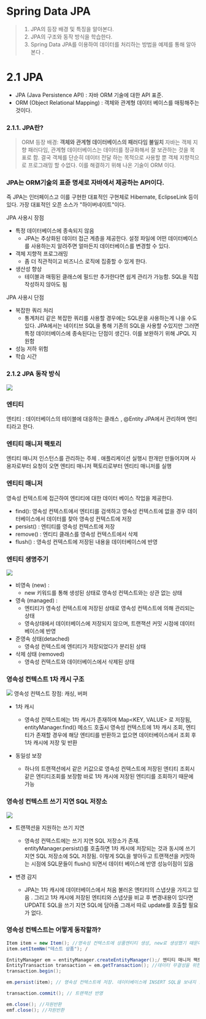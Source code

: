 # Spring Data JPA

>1. JPA의 등장 배경 및 특징을 알아본다.
>2. JPA의 구조와 동작 방식을 학습한다.
>3. Spring Data JPA를 이용하여 데이터를 처리하는 방법을 예제를 통해 알아본다 .

# 2.1 JPA
- JPA (Java Persistence API) : 자바 ORM 기술에 대한 API 표준.
- ORM (Object Relational Mapping) : 객체와 관계형 데이터 베이스를 매핑해주는 것이다.


### 2.1.1. JPA란?
> ORM 등장 배경: **객체와 관계형 데이터베이스의 패러다임 불일치**
> 자바는 객체 지향 패러다임, 관계형 데이터베이스는 데이터를 정규화해서 잘 보관하는 것을 목표로 함. 결국 객체를 단순히 데이터 전달
> 하는 목적으로 사용할 뿐 객체 지향적으로 프로그래밍 할 수없다. 이를 해결하기 위해 나온 기술이 ORM 이다.

### JPA는 ORM기술의 표쥰 명세로 자바에서 제공하는 API이다.
즉 JPA는 인터페이스고 이를 구현한 대표적인 구현체로 Hibernate, EclipseLink 등이 있다.
가장 대표적인 오픈 소스가 "하이버네이트"이다.

JPA 사용시 장점
- 특정 데이터베이스에 종속되지 않음
    - JPA는 추상화된 데이터 접근 계층을 제공한다. 설정 파일에 어떤 데이터베이스를 사용하는지 알려주면 얼마든지
      데이터베이스를 변경할 수 있다.
- 객체 지향적 프로그래밍
    - 좀 더 직관적이고 비즈니스 로직에 집중할 수 있게 한다.
- 생산성 향상
    - 테이블과 매핑된 클래스에 필드만 추가한다면 쉽게 관리가 가능함. SQL을 직접 작성하지 않아도 됨

JPA 사용시 단점
- 복잡한 쿼리 처리
    - 통계처리 같은 복잡한 쿼리를 사용할 경우에는 SQL문을 사용하는게 나을 수도 있다. JPA에서는 네이티브 SQL을 통해
      기존의 SQL을 사용할 수있지만 그러면 특정 데이터베이스에 종속된다는 단점이 생긴다. 이를 보완하기 위해 JPQL 지원함
- 성능 저하 위험
- 학습 시간

### 2.1.2 JPA 동작 방식
![](https://velog.velcdn.com/images/jinii/post/1aa39c32-5565-4b3a-abe6-05d72681b458/image.png)

### 엔티티
엔티티 : 데이터베이스의 테이블에 대응하는 클래스 , @Entity JPA에서 관리하며 엔티티라고 한다.

### 엔티티 매니저 팩토리
엔티티 매니저 인스턴스를 관리하는 주체 . 애플리케이션 실행시 한개만 만들어지며 사용자로부터 요청이 오면 엔티티 매니저 팩토리로부터 엔티티 매니저를 실행

### 엔티티 매니저
영속성 컨텍스트에 접근하여 엔티티에 대한 데이터 베이스 작업을 제공한다.
- find(): 영속성 컨텍스트에서 엔티티를 검색하고 영속성 컨텍스트에 없을 경우 데이터베이스에서 데이터를 찾아 영속성 컨텍스트에 저장
- persist() : 엔티티를 영속성 컨텍스트에 저장
- remove() : 엔티티 클래스를 영속성 컨텍스트에서 삭제
- flush() : 영속성 컨텍스트에 저장된 내용을 데이터베이스에 반영

### 엔티티 생명주기

![](https://velog.velcdn.com/images/jinii/post/67f005c8-55fe-421a-893a-b5e83a478d90/image.png)
- 비영속 (new) :
    - new 키워드를 통해 생성된 상태로 영속성 컨텍스트와는 상관 없는 상태
- 영속 (managed) :
    - 엔티티가 영속성 컨텍스트에 저장된 상태로 영속성 컨텍스트에 의해 관리되는 상태
    - 영속상태에서 데이터베이스에 저장되지 않으며, 트랜잭션 커밋 시점에 데이터베이스에 반영
- 준영속 상태(detached)
    - 영속성 컨텍스트에 엔티티가 저장되었다가 분리된 상태
- 삭제 상태 (removed)
    - 영속성 컨텍스트와 데이터베이스에서 삭제된 상태

### 영속성 컨텍스트 1차 캐시 구조
![](https://velog.velcdn.com/images/jinii/post/5b892eda-8afe-45b8-8c66-d5c9a99babf5/image.png)
영속성 컨텍스트 장점: 캐싱, 버퍼
- 1차 캐시
    - 영속성 컨텍스트에는 1차 캐시가 존재하며 Map<KEY, VALUE> 로 저장됨, entityManager.find() 메소드
      호출시 영속성 컨텍스트에 1차 캐시 조회, 엔티티가 존재할 경우에 해당 엔티티를 반환하고 없으면 데이터베이스에서 조회 후 1차 캐시에
      저장 및 반환

- 동일성 보장
    - 하나의 트랜잭션에서 같은 키값으로 영속성 컨텍스트에 저장된 엔티티 조회시 같은 엔티티조회를 보장함
      바로 1차 캐시에 저장된 엔티티를 조회하기 때문에 가능
### 영속성 컨텍스트 쓰기 지연 SQL 저장소
![](https://velog.velcdn.com/images/jinii/post/0b870acd-47d8-4f88-87b9-03e489f2793d/image.png)
- 트랜잭션을 지원하는 쓰기 지연
    - 영속성 컨텍스트에는 쓰기 지연 SQL 저장소가 존재. entityManager.persist()를 호출하면 1차 캐시에 저장되는 것과
      동시에 쓰기지연 SQL 저장소에 SQL 저장됨. 이렇게 SQL을 쌓아두고 트랜잭션을 커밋하는 시점에 SQL문들이 flush() 되면서 데이터 베이스에 반영
      성능이점이 있음

- 변경 감지
    - JPA는 1차 캐시에 데이터베이스에서 처음 불러온 엔티티의 스냅샷을 가지고 있음 . 그리고 1차 캐시에 저장된 엔티티와 스냅샷을 비교 후
      변경내용이 있다면 UPDATE SQL을 쓰기 지연 SQL에 담아줌 그래서 따로 update를 호출할 필요가 없다.

### 영속성 컨텍스트는 어떻게 동작할까?
```java
Item item = new Item(); //영속성 컨텍스트에 상품엔티티 생성, new로 생성했기 때문에 영속성과 관련이 없다. 
item.setItemNm("테스트 상품"); /

EntityManager em = entityManager.createEntityManager();/ 엔티티 매니저 팩토리로부터 엔티티매니저를 생성
EntityTransaction transaction = em.getTransaction(); //데이터 무결성을 위한 트랜잭션
transaction.begin();

em.persist(item); // 영속성 컨텍스트에 저장. 데이터베이스에 INSERT SQL을 보내지 않은 상태 

transaction.commit(); // 트랜잭션 반영

em.close(); //자원반환
emf.close(); //자원반환
```